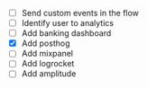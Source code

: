 - [ ] Send custom events in the flow
- [ ] Identify user to analytics
- [ ] Add banking dashboard
- [x] Add posthog
- [ ] Add mixpanel
- [ ] Add logrocket
- [ ] Add amplitude
